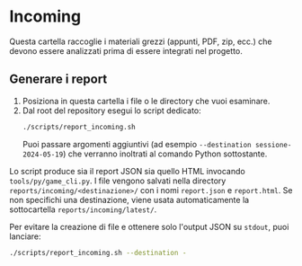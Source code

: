 # Incoming

Questa cartella raccoglie i materiali grezzi (appunti, PDF, zip, ecc.) che devono essere analizzati prima di essere integrati nel progetto.

## Generare i report

1. Posiziona in questa cartella i file o le directory che vuoi esaminare.
2. Dal root del repository esegui lo script dedicato:
   ```bash
   ./scripts/report_incoming.sh
   ```
   Puoi passare argomenti aggiuntivi (ad esempio `--destination sessione-2024-05-19`) che verranno inoltrati al comando Python sottostante.

Lo script produce sia il report JSON sia quello HTML invocando `tools/py/game_cli.py`. I file vengono salvati nella directory `reports/incoming/<destinazione>/` con i nomi `report.json` e `report.html`. Se non specifichi una destinazione, viene usata automaticamente la sottocartella `reports/incoming/latest/`.

Per evitare la creazione di file e ottenere solo l'output JSON su `stdout`, puoi lanciare:
```bash
./scripts/report_incoming.sh --destination -
```
